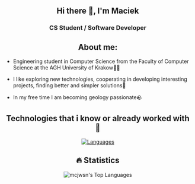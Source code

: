 <div align="center">


## Hi there 👋, I'm Maciek

### CS Student / Software Developer


## About me:
</div>

- Engineering student in Computer Science from the Faculty of Computer Science at the AGH University of Krakow👨‍🎓

- I like exploring new technologies, cooperating in developing interesting projects, finding better and simpler solutions🎲
 
- In my free time I am becoming geology passionate🪨
  
<div align="center">

## Technologies that i know or already worked with 🤟

[![Languages](https://skillicons.dev/icons?i=java,py,cpp,git,bash,html,ts,css,anaconda,c,cmake,js,react,rust,express,visualstudio,discord,nodejs,flask,gradle,haskell,kotlin,github,gmail,linux,md,mysql,nodejs,postman,pytorch,r,vim,vite,vscode,windows,apple,cs,dart,elixir,emacs,githubactions,latex,linkedin,npm,maven)](https://skillicons.dev)

## 🔥 Statistics

![mcjwsn's Top Languages](https://github-readme-stats.vercel.app/api/top-langs/?username=mcjwsn&theme=vue-dark&show_icons=true&hide_border=true&layout=compact&langs_count=10&hide=jupyter%20notebook&card_width=600)


  
